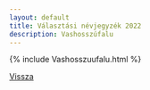 ```yaml
---
layout: default
title: Választási névjegyzék 2022
description: Vashosszúfalu
---
```


{% include Vashosszuufalu.html %}

[Vissza](./)